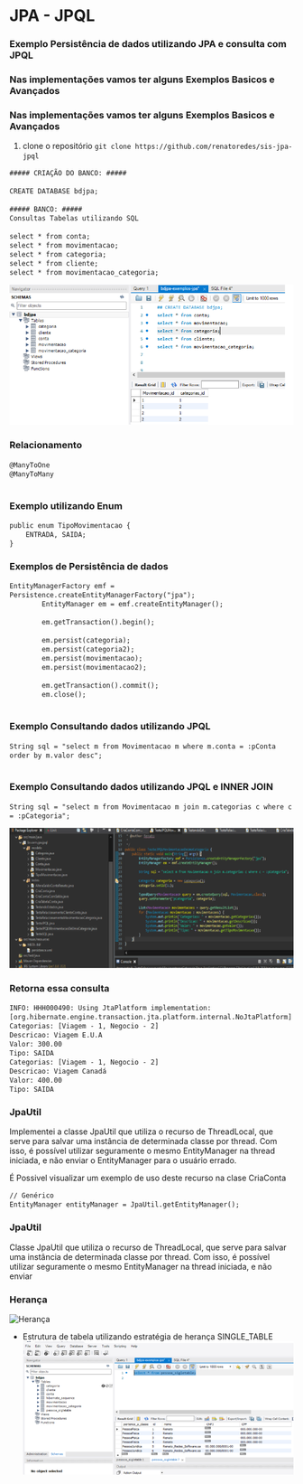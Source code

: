 # JPA - JPQL
### Exemplo Persistência de dados utilizando JPA e consulta com JPQL 
### Nas implementações vamos ter alguns Exemplos Basicos e Avançados
### Nas implementações vamos ter alguns Exemplos Basicos e Avançados

1. clone o repositório `git clone https://github.com/renatoredes/sis-jpa-jpql`

```
##### CRIAÇÃO DO BANCO: #####

CREATE DATABASE bdjpa;

##### BANCO: #####
Consultas Tabelas utilizando SQL

select * from conta;
select * from movimentacao;
select * from categoria;
select * from cliente;
select * from movimentacao_categoria;

```
  ![Consulta SQL](/screenshot/banco.png?raw=true "SQL")
### Relacionamento

```
@ManyToOne
@ManyToMany
 
```
### Exemplo utilizando Enum
```
public enum TipoMovimentacao {
	ENTRADA, SAIDA;
}
```
### Exemplos de Persistência de dados

```
EntityManagerFactory emf = Persistence.createEntityManagerFactory("jpa");
		EntityManager em = emf.createEntityManager();

		em.getTransaction().begin();

		em.persist(categoria);
		em.persist(categoria2);
		em.persist(movimentacao);
		em.persist(movimentacao2);

		em.getTransaction().commit();
		em.close();
  
  ```  
  ### Exemplo Consultando dados utilizando JPQL
    
  ```
 String sql = "select m from Movimentacao m where m.conta = :pConta order by m.valor desc";
    
  ```
 ### Exemplo Consultando dados utilizando JPQL e INNER JOIN
  
  ```
String sql = "select m from Movimentacao m join m.categorias c where c = :pCategoria"; 
 
  ```
![Consulta JPQL](/screenshot/projeto.png?raw=true "Consulta JPQL")

### Retorna essa consulta
```
INFO: HHH000490: Using JtaPlatform implementation: [org.hibernate.engine.transaction.jta.platform.internal.NoJtaPlatform]
Categorias: [Viagem - 1, Negocio - 2]
Descricao: Viagem E.U.A
Valor: 300.00
Tipo: SAIDA
Categorias: [Viagem - 1, Negocio - 2]
Descricao: Viagem Canadá
Valor: 400.00
Tipo: SAIDA
```  
 ### JpaUtil 
Implementei a classe JpaUtil que utiliza o recurso de  ThreadLocal<EntityManager>, que
serve para salvar uma instância de determinada classe por thread. Com isso, é possível
utilizar seguramente o mesmo EntityManager na thread iniciada, e não enviar
o EntityManager para o usuário errado.<br />
 
É Possivel visualizar um exemplo de uso deste recurso na clase CriaConta
```
// Genérico
EntityManager entityManager = JpaUtil.getEntityManager();
```
  
 ### JpaUtil 
Classe JpaUtil que utiliza o recurso de  ThreadLocal<EntityManager>, que
serve para salvar uma instância de determinada classe por thread. Com isso, é possível
utilizar seguramente o mesmo EntityManager na thread iniciada, e não enviar

### Herança

![Herança](/screenshot/herança.png?raw=true)
`
`
* Estrutura de tabela utilizando estratégia de herança SINGLE_TABLE
`
`
![SINGLETABLE](/screenshot/sigletable.png?raw=true)


